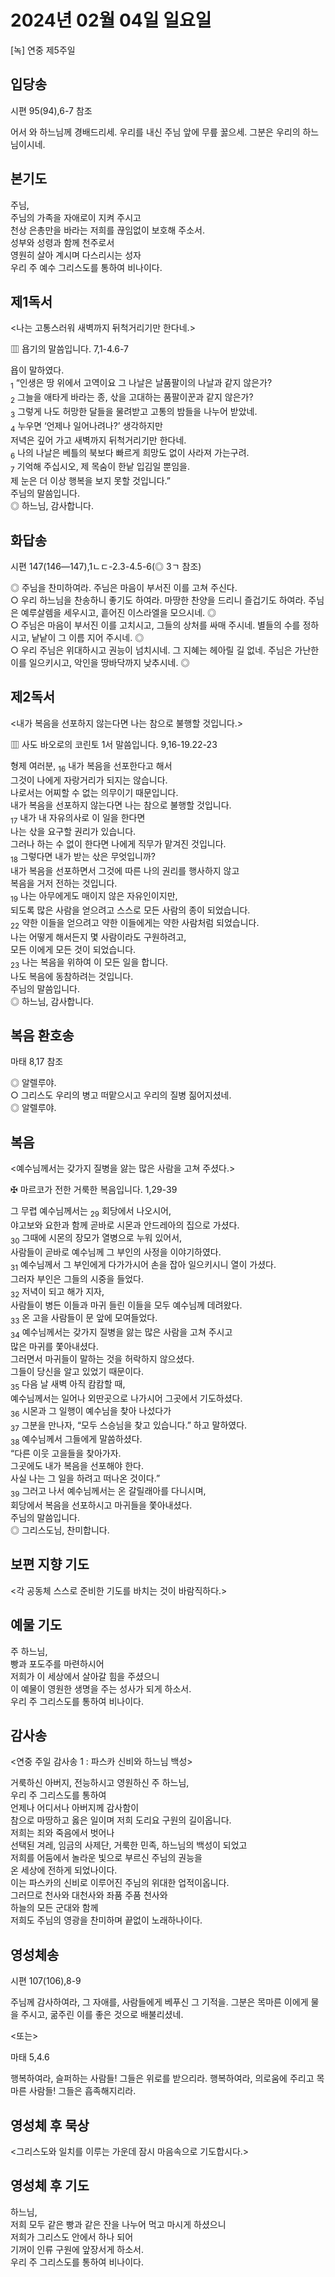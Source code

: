 # 2024년 02월 04일 일요일

[녹] 연중 제5주일  


## 입당송

시편 95(94),6-7 참조

어서 와 하느님께 경배드리세. 우리를 내신 주님 앞에 무릎 꿇으세. 그분은 우리의 하느님이시네.  
  
## 본기도

주님,  
주님의 가족을 자애로이 지켜 주시고  
천상 은총만을 바라는 저희를 끊임없이 보호해 주소서.  
성부와 성령과 함께 천주로서  
영원히 살아 계시며 다스리시는 성자  
우리 주 예수 그리스도를 통하여 비나이다.  
  
## 제1독서

<나는 고통스러워 새벽까지 뒤척거리기만 한다네.>

▥ 욥기의 말씀입니다. 7,1-4.6-7

욥이 말하였다.  
<sub>1</sub> “인생은 땅 위에서 고역이요 그 나날은 날품팔이의 나날과 같지 않은가?  
<sub>2</sub> 그늘을 애타게 바라는 종, 삯을 고대하는 품팔이꾼과 같지 않은가?  
<sub>3</sub> 그렇게 나도 허망한 달들을 물려받고 고통의 밤들을 나누어 받았네.  
<sub>4</sub> 누우면 ‘언제나 일어나려나?’ 생각하지만  
저녁은 깊어 가고 새벽까지 뒤척거리기만 한다네.  
<sub>6</sub> 나의 나날은 베틀의 북보다 빠르게 희망도 없이 사라져 가는구려.  
<sub>7</sub> 기억해 주십시오, 제 목숨이 한낱 입김일 뿐임을.  
제 눈은 더 이상 행복을 보지 못할 것입니다.”  
주님의 말씀입니다.  
◎ 하느님, 감사합니다.  
  
## 화답송

시편 147(146―147),1ㄴㄷ-2.3-4.5-6(◎ 3ㄱ 참조)

◎ 주님을 찬미하여라. 주님은 마음이 부서진 이를 고쳐 주신다.  
○ 우리 하느님을 찬송하니 좋기도 하여라. 마땅한 찬양을 드리니 즐겁기도 하여라. 주님은 예루살렘을 세우시고, 흩어진 이스라엘을 모으시네. ◎  
○ 주님은 마음이 부서진 이를 고치시고, 그들의 상처를 싸매 주시네. 별들의 수를 정하시고, 낱낱이 그 이름 지어 주시네. ◎  
○ 우리 주님은 위대하시고 권능이 넘치시네. 그 지혜는 헤아릴 길 없네. 주님은 가난한 이를 일으키시고, 악인을 땅바닥까지 낮추시네. ◎  
  
## 제2독서

<내가 복음을 선포하지 않는다면 나는 참으로 불행할 것입니다.>

▥ 사도 바오로의 코린토 1서 말씀입니다. 9,16-19.22-23

형제 여러분, <sub>16</sub> 내가 복음을 선포한다고 해서  
그것이 나에게 자랑거리가 되지는 않습니다.  
나로서는 어찌할 수 없는 의무이기 때문입니다.  
내가 복음을 선포하지 않는다면 나는 참으로 불행할 것입니다.  
<sub>17</sub> 내가 내 자유의사로 이 일을 한다면  
나는 삯을 요구할 권리가 있습니다.  
그러나 하는 수 없이 한다면 나에게 직무가 맡겨진 것입니다.  
<sub>18</sub> 그렇다면 내가 받는 삯은 무엇입니까?  
내가 복음을 선포하면서 그것에 따른 나의 권리를 행사하지 않고  
복음을 거저 전하는 것입니다.  
<sub>19</sub> 나는 아무에게도 매이지 않은 자유인이지만,  
되도록 많은 사람을 얻으려고 스스로 모든 사람의 종이 되었습니다.  
<sub>22</sub> 약한 이들을 얻으려고 약한 이들에게는 약한 사람처럼 되었습니다.  
나는 어떻게 해서든지 몇 사람이라도 구원하려고,  
모든 이에게 모든 것이 되었습니다.  
<sub>23</sub> 나는 복음을 위하여 이 모든 일을 합니다.  
나도 복음에 동참하려는 것입니다.  
주님의 말씀입니다.  
◎ 하느님, 감사합니다.  
  
## 복음 환호송

마태 8,17 참조

◎ 알렐루야.  
○ 그리스도 우리의 병고 떠맡으시고 우리의 질병 짊어지셨네.  
◎ 알렐루야.  
  
## 복음

<예수님께서는 갖가지 질병을 앓는 많은 사람을 고쳐 주셨다.>

✠ 마르코가 전한 거룩한 복음입니다. 1,29-39

그 무렵 예수님께서는 <sub>29</sub> 회당에서 나오시어,  
야고보와 요한과 함께 곧바로 시몬과 안드레아의 집으로 가셨다.  
<sub>30</sub> 그때에 시몬의 장모가 열병으로 누워 있어서,  
사람들이 곧바로 예수님께 그 부인의 사정을 이야기하였다.  
<sub>31</sub> 예수님께서 그 부인에게 다가가시어 손을 잡아 일으키시니 열이 가셨다.  
그러자 부인은 그들의 시중을 들었다.  
<sub>32</sub> 저녁이 되고 해가 지자,  
사람들이 병든 이들과 마귀 들린 이들을 모두 예수님께 데려왔다.  
<sub>33</sub> 온 고을 사람들이 문 앞에 모여들었다.  
<sub>34</sub> 예수님께서는 갖가지 질병을 앓는 많은 사람을 고쳐 주시고  
많은 마귀를 쫓아내셨다.  
그러면서 마귀들이 말하는 것을 허락하지 않으셨다.  
그들이 당신을 알고 있었기 때문이다.  
<sub>35</sub> 다음 날 새벽 아직 캄캄할 때,  
예수님께서는 일어나 외딴곳으로 나가시어 그곳에서 기도하셨다.  
<sub>36</sub> 시몬과 그 일행이 예수님을 찾아 나섰다가  
<sub>37</sub> 그분을 만나자, “모두 스승님을 찾고 있습니다.” 하고 말하였다.  
<sub>38</sub> 예수님께서 그들에게 말씀하셨다.  
“다른 이웃 고을들을 찾아가자.  
그곳에도 내가 복음을 선포해야 한다.  
사실 나는 그 일을 하려고 떠나온 것이다.”  
<sub>39</sub> 그러고 나서 예수님께서는 온 갈릴래아를 다니시며,  
회당에서 복음을 선포하시고 마귀들을 쫓아내셨다.  
주님의 말씀입니다.  
◎ 그리스도님, 찬미합니다.  
  
## 보편 지향 기도

<각 공동체 스스로 준비한 기도를 바치는 것이 바람직하다.>

  
## 예물 기도

주 하느님,  
빵과 포도주를 마련하시어  
저희가 이 세상에서 살아갈 힘을 주셨으니  
이 예물이 영원한 생명을 주는 성사가 되게 하소서.  
우리 주 그리스도를 통하여 비나이다.  
  
## 감사송

<연중 주일 감사송 1 : 파스카 신비와 하느님 백성>

거룩하신 아버지, 전능하시고 영원하신 주 하느님,  
우리 주 그리스도를 통하여  
언제나 어디서나 아버지께 감사함이  
참으로 마땅하고 옳은 일이며 저희 도리요 구원의 길이옵니다.  
저희는 죄와 죽음에서 벗어나  
선택된 겨레, 임금의 사제단, 거룩한 민족, 하느님의 백성이 되었고  
저희를 어둠에서 놀라운 빛으로 부르신 주님의 권능을  
온 세상에 전하게 되었나이다.  
이는 파스카의 신비로 이루어진 주님의 위대한 업적이옵니다.  
그러므로 천사와 대천사와 좌품 주품 천사와  
하늘의 모든 군대와 함께  
저희도 주님의 영광을 찬미하며 끝없이 노래하나이다.  
  
## 영성체송

시편 107(106),8-9

주님께 감사하여라, 그 자애를, 사람들에게 베푸신 그 기적을. 그분은 목마른 이에게 물을 주시고, 굶주린 이를 좋은 것으로 배불리셨네.  
  
<또는>  
  
마태 5,4.6  
  
행복하여라, 슬퍼하는 사람들! 그들은 위로를 받으리라. 행복하여라, 의로움에 주리고 목마른 사람들! 그들은 흡족해지리라.  
## 영성체 후 묵상

<그리스도와 일치를 이루는 가운데 잠시 마음속으로 기도합시다.>  
## 영성체 후 기도

하느님,  
저희 모두 같은 빵과 같은 잔을 나누어 먹고 마시게 하셨으니  
저희가 그리스도 안에서 하나 되어  
기꺼이 인류 구원에 앞장서게 하소서.  
우리 주 그리스도를 통하여 비나이다.